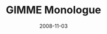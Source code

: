 ---
layout: media
category: media
title: "GIMME Monologue"
date: 2008-11-03
description: "We all outgrow our sense of entitlement, right?"
tag: 
 - baby
 - crib
yt-video-id: "y7lU_7lWbaY"
video: "http://s3.amazonaws.com/crossroads-media/other-media/video/gimmegimme-monologue.mp4"
video-poster: "http://s3.amazonaws.com/crossroads-media/images/gimmemonologue-still.jpg"
---